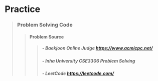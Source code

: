 # Practice
> ### Problem Solving Code
>> #### Problem Source
>>> ##### - Baekjoon Online Judge https://www.acmicpc.net/
>>> ##### - Inha University CSE3306 Problem Solving
>>> ##### - LeetCode https://leetcode.com/
